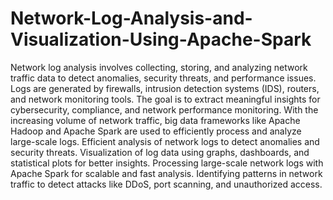  # Network-Log-Analysis-and-Visualization-Using-Apache-Spark
 Network log analysis involves collecting, storing, and analyzing network traffic data to detect anomalies, security threats, and performance issues. 
Logs are generated by firewalls, intrusion detection systems (IDS), routers, and network monitoring tools. 
The goal is to extract meaningful insights for cybersecurity, compliance, and network performance monitoring.
With the increasing volume of network traffic, big data frameworks like Apache Hadoop and Apache Spark are used to efficiently process and analyze large-scale logs.
Efficient analysis of network logs to detect anomalies and security threats.
Visualization of log data using graphs, dashboards, and statistical plots for better insights.
Processing large-scale network logs with Apache Spark for scalable and fast analysis.
Identifying patterns in network traffic to detect attacks like DDoS, port scanning, and unauthorized access.


